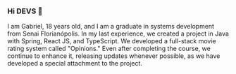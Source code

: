 ### Hi DEVS 👋

I am Gabriel, 18 years old, and I am a graduate in systems development from Senai Florianópolis. In my last experience, we created a project in Java with Spring, React JS, and TypeScript. We developed a full-stack movie rating system called "Opinions." Even after completing the course, we continue to enhance it, releasing updates whenever possible, as we have developed a special attachment to the project.
